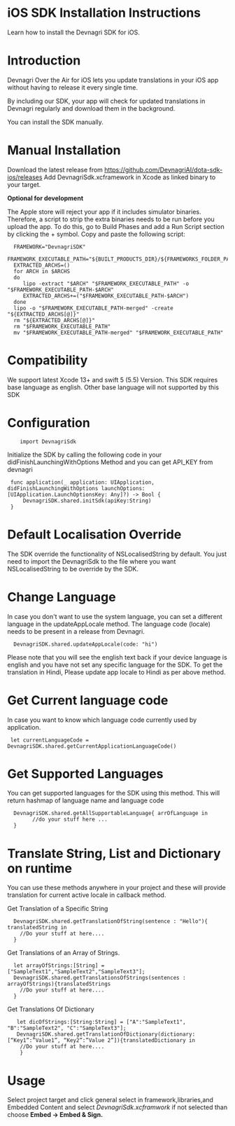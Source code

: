 # iOS SDK Installation Instructions
Learn how to install the Devnagri SDK for iOS.

# Introduction
Devnagri Over the Air for iOS lets you update translations in your iOS app without having to release it every single time.

By including our SDK, your app will check for updated translations in Devnagri regularly and download them in the background.

You can install the SDK manually.

# Manual Installation
Download the latest release from https://github.com/DevnagriAI/dota-sdk-ios/releases 
Add DevnagriSdk.xcframework in Xcode as linked binary to your target.

**Optional for development**

The Apple store will reject your app if it includes simulator binaries. Therefore, a script to strip the extra binaries needs to be run before you upload the app. To do this, go to Build Phases and add a Run Script section by clicking the + symbol. Copy and paste the following script:

      FRAMEWORK="DevnagriSDK"
      FRAMEWORK_EXECUTABLE_PATH="${BUILT_PRODUCTS_DIR}/${FRAMEWORKS_FOLDER_PATH}/$FRAMEWORK.framework/$FRAMEWORK"
      EXTRACTED_ARCHS=()
      for ARCH in $ARCHS
      do
         lipo -extract "$ARCH" "$FRAMEWORK_EXECUTABLE_PATH" -o "$FRAMEWORK_EXECUTABLE_PATH-$ARCH"
         EXTRACTED_ARCHS+=("$FRAMEWORK_EXECUTABLE_PATH-$ARCH")
      done
      lipo -o "$FRAMEWORK_EXECUTABLE_PATH-merged" -create "${EXTRACTED_ARCHS[@]}"
      rm "${EXTRACTED_ARCHS[@]}"
      rm "$FRAMEWORK_EXECUTABLE_PATH"
      mv "$FRAMEWORK_EXECUTABLE_PATH-merged" "$FRAMEWORK_EXECUTABLE_PATH"

# Compatibility
We support latest Xcode 13+ and swift 5 (5.5) Version. This SDK requires base language as english. Other base language will not supported by this SDK

# Configuration

        import DevnagriSdk

Initialize the SDK by calling the following code in your didFinishLaunchingWithOptions Method and you can get API_KEY from devnagri

     func application(_ application: UIApplication, didFinishLaunchingWithOptions launchOptions: [UIApplication.LaunchOptionsKey: Any]?) -> Bool {
         DevnagriSDK.shared.initSdk(apiKey:String)
     }
     
# Default Localisation Override
   The SDK override the functionality of NSLocalisedString by default. You just need to import the DevnagriSdk to the file where you want NSLocalisedString to be override by the SDK.
   
# Change Language
In case you don't want to use the system language, you can set a different language in the updateAppLocale method. The language code (locale) needs to be present in a release from Devnagri.

      DevnagriSDK.shared.updateAppLocale(code: "hi")
      
  Please note that you will see the english text back if your device language is english and you have not set any specific language for the SDK. To get the translation in Hindi, Please update app locale to Hindi as per above method.
  
# Get Current language code
In case you want to know which language code currently used by application.

     let currentLanguageCode = DevnagriSDK.shared.getCurrentApplicationLanguageCode()

# Get Supported Languages
You can get supported languages for the SDK using this method. This will return hashmap of language name and language code

      DevnagriSDK.shared.getAllSupportableLanguage{ arrOfLanguage in
            //do your stuff here ...
      } 
 
# Translate String, List and Dictionary on runtime
You can use these methods anywhere in your project and these will provide translation for current active locale in callback method.

Get Translation of a Specific String

      DevnagriSDK.shared.getTranslationOfString(sentence : "Hello"){ translatedString in
        //Do your stuff at here....
      }

Get Translations of an Array of Strings.

      let arrayOfStrings:[String] = ["SampleText1","SampleText2","SampleText3"];
      DevnagriSDK.shared.getTranslationsOfStrings(sentences : arrayOfStrings){translatedStrings
        //Do your stuff at here....
      }

Get Translations Of Dictionary

       let dicOfStrings:[String:String] = ["A":"SampleText1", "B":"SampleText2", "C":"SampleText3"];
       DevnagriSDK.shared.getTranslationOfDictionary(dictionary:[“Key1”:”Value1”, “Key2”:”Value 2”]){translatedDictionary in
        //Do your stuff at here....
        }

# Usage

Select project target and click general select in framework,libraries,and Embedded Content and select *DevnagriSdk.xcframwork* if not selected 
than choose **Embed -> Embed & Sign.**

      
  
